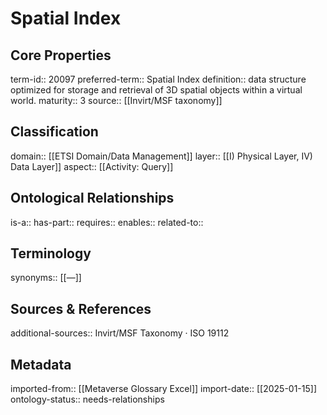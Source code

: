 # Spatial Index

## Core Properties
term-id:: 20097
preferred-term:: Spatial Index
definition:: data structure optimized for storage and retrieval of 3D spatial objects within a virtual world.
maturity:: 3
source:: [[Invirt/MSF taxonomy]]

## Classification
domain:: [[ETSI Domain/Data Management]]
layer:: [[I) Physical Layer, IV) Data Layer]]
aspect:: [[Activity: Query]]

## Ontological Relationships
is-a:: 
has-part:: 
requires:: 
enables:: 
related-to:: 

## Terminology
synonyms:: [[—]]

## Sources & References
additional-sources:: Invirt/MSF Taxonomy · ISO 19112

## Metadata
imported-from:: [[Metaverse Glossary Excel]]
import-date:: [[2025-01-15]]
ontology-status:: needs-relationships